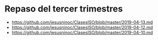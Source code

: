 # Repaso del tercer trimestres
* https://github.com/jesusninoc/ClasesISO/blob/master/2019-04-13.md
* https://github.com/jesusninoc/ClasesISO/blob/master/2019-04-12.md
* https://github.com/jesusninoc/ClasesISO/blob/master/2019-04-10.md
